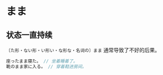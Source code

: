 # まま

## 状态一直持续

`〔た形・ない形・い形い・な形な・名词の〕まま` 通常导致了不好的后果。

```js
座ったまま寝た。 // 坐着睡着了。
靴のまま家に入る。 // 穿着鞋进房间。
```
